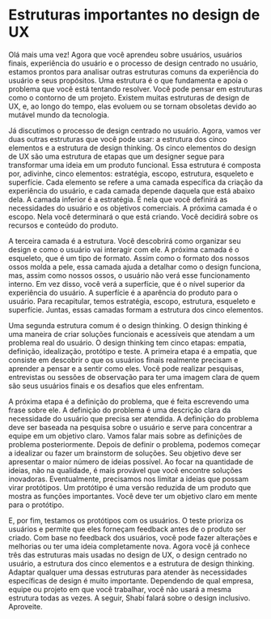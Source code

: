 # Estruturas importantes no design de UX
Olá mais uma vez! Agora que você aprendeu sobre usuários, usuários finais, experiência do usuário e o processo de design centrado no usuário, estamos prontos para analisar outras estruturas comuns da experiência do usuário e seus propósitos. Uma estrutura é o que fundamenta e apoia o problema que você está tentando resolver. Você pode pensar em estruturas como o contorno de um projeto. Existem muitas estruturas de design de UX, e, ao longo do tempo, elas evoluem ou se tornam obsoletas devido ao mutável mundo da tecnologia.

Já discutimos o processo de design centrado no usuário. Agora, vamos ver duas outras estruturas que você pode usar: a estrutura dos cinco elementos e a estrutura de design thinking. Os cinco elementos do design de UX são uma estrutura de etapas que um designer segue para transformar uma ideia em um produto funcional. Essa estrutura é composta por, adivinhe, cinco elementos: estratégia, escopo, estrutura, esqueleto e superfície. Cada elemento se refere a uma camada específica da criação da experiência do usuário, e cada camada depende daquela que está abaixo dela. A camada inferior é a estratégia. É nela que você definirá as necessidades do usuário e os objetivos comerciais. A próxima camada é o escopo. Nela você determinará o que está criando. Você decidirá sobre os recursos e conteúdo do produto.

A terceira camada é a estrutura. Você descobrirá como organizar seu design e como o usuário vai interagir com ele. A próxima camada é o esqueleto, que é um tipo de formato. Assim como o formato dos nossos ossos molda a pele, essa camada ajuda a detalhar como o design funciona, mas, assim como nossos ossos, o usuário não verá esse funcionamento interno. Em vez disso, você verá a superfície, que é o nível superior da experiência do usuário. A superfície é a aparência do produto para o usuário. Para recapitular, temos estratégia, escopo, estrutura, esqueleto e superfície. Juntas, essas camadas formam a estrutura dos cinco elementos.

Uma segunda estrutura comum é o design thinking. O design thinking é uma maneira de criar soluções funcionais e acessíveis que atendam a um problema real do usuário. O design thinking tem cinco etapas: empatia, definição, idealização, protótipo e teste. A primeira etapa é a empatia, que consiste em descobrir o que os usuários finais realmente precisam e aprender a pensar e a sentir como eles. Você pode realizar pesquisas, entrevistas ou sessões de observação para ter uma imagem clara de quem são seus usuários finais e os desafios que eles enfrentam.

A próxima etapa é a definição do problema, que é feita escrevendo uma frase sobre ele. A definição do problema é uma descrição clara da necessidade do usuário que precisa ser atendida. A definição do problema deve ser baseada na pesquisa sobre o usuário e serve para concentrar a equipe em um objetivo claro. Vamos falar mais sobre as definições de problema posteriormente. Depois de definir o problema, podemos começar a idealizar ou fazer um brainstorm de soluções. Seu objetivo deve ser apresentar o maior número de ideias possível. Ao focar na quantidade de ideias, não na qualidade, é mais provável que você encontre soluções inovadoras. Eventualmente, precisamos nos limitar a ideias que possam virar protótipos. Um protótipo é uma versão reduzida de um produto que mostra as funções importantes. Você deve ter um objetivo claro em mente para o protótipo.

E, por fim, testamos os protótipos com os usuários. O teste prioriza os usuários e permite que eles forneçam feedback antes de o produto ser criado. Com base no feedback dos usuários, você pode fazer alterações e melhorias ou ter uma ideia completamente nova. Agora você já conhece três das estruturas mais usadas no design de UX, o design centrado no usuário, a estrutura dos cinco elementos e a estrutura de design thinking. Adaptar qualquer uma dessas estruturas para atender às necessidades específicas de design é muito importante. Dependendo de qual empresa, equipe ou projeto em que você trabalhar, você não usará a mesma estrutura todas as vezes. A seguir, Shabi falará sobre o design inclusivo. Aproveite.